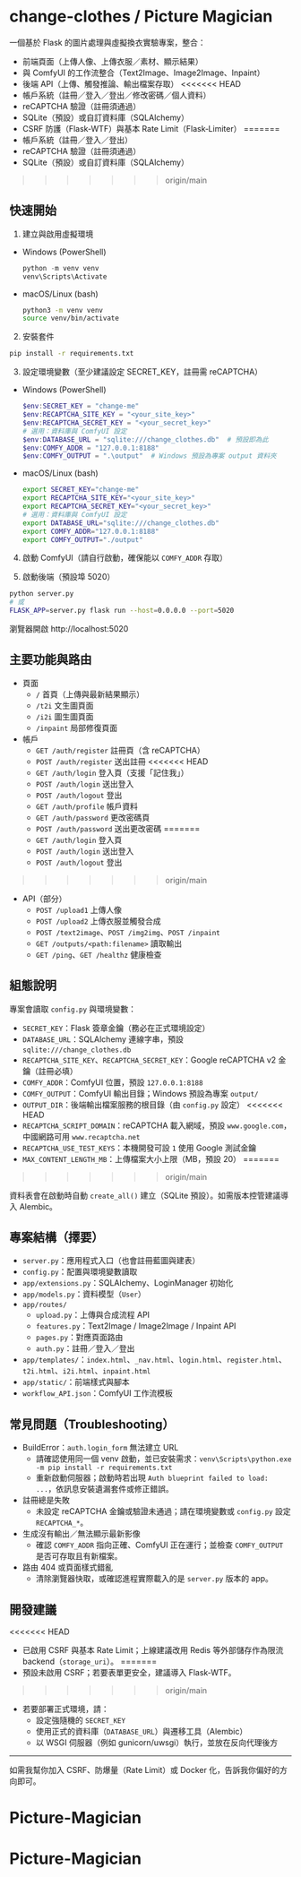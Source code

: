 # change-clothes / Picture Magician

一個基於 Flask 的圖片處理與虛擬換衣實驗專案，整合：
- 前端頁面（上傳人像、上傳衣服／素材、顯示結果）
- 與 ComfyUI 的工作流整合（Text2Image、Image2Image、Inpaint）
- 後端 API（上傳、觸發推論、輸出檔案存取）
<<<<<<< HEAD
- 帳戶系統（註冊／登入／登出／修改密碼／個人資料）
- reCAPTCHA 驗證（註冊須通過）
- SQLite（預設）或自訂資料庫（SQLAlchemy）
 - CSRF 防護（Flask‑WTF）與基本 Rate Limit（Flask‑Limiter）
=======
- 帳戶系統（註冊／登入／登出）
- reCAPTCHA 驗證（註冊須通過）
- SQLite（預設）或自訂資料庫（SQLAlchemy）
>>>>>>> origin/main

## 快速開始
1) 建立與啟用虛擬環境
- Windows (PowerShell)
  ```powershell
  python -m venv venv
  venv\Scripts\Activate
  ```
- macOS/Linux (bash)
  ```bash
  python3 -m venv venv
  source venv/bin/activate
  ```

2) 安裝套件
```bash
pip install -r requirements.txt
```

3) 設定環境變數（至少建議設定 SECRET_KEY，註冊需 reCAPTCHA）
- Windows (PowerShell)
  ```powershell
  $env:SECRET_KEY = "change-me"
  $env:RECAPTCHA_SITE_KEY = "<your_site_key>"
  $env:RECAPTCHA_SECRET_KEY = "<your_secret_key>"
  # 選用：資料庫與 ComfyUI 設定
  $env:DATABASE_URL = "sqlite:///change_clothes.db"  # 預設即為此
  $env:COMFY_ADDR = "127.0.0.1:8188"
  $env:COMFY_OUTPUT = ".\output"  # Windows 預設為專案 output 資料夾
  ```
- macOS/Linux (bash)
  ```bash
  export SECRET_KEY="change-me"
  export RECAPTCHA_SITE_KEY="<your_site_key>"
  export RECAPTCHA_SECRET_KEY="<your_secret_key>"
  # 選用：資料庫與 ComfyUI 設定
  export DATABASE_URL="sqlite:///change_clothes.db"
  export COMFY_ADDR="127.0.0.1:8188"
  export COMFY_OUTPUT="./output"
  ```

4) 啟動 ComfyUI（請自行啟動，確保能以 `COMFY_ADDR` 存取）

5) 啟動後端（預設埠 5020）
```bash
python server.py
# 或
FLASK_APP=server.py flask run --host=0.0.0.0 --port=5020
```

瀏覽器開啟 http://localhost:5020

## 主要功能與路由
- 頁面
  - `/` 首頁（上傳與最新結果顯示）
  - `/t2i` 文生圖頁面
  - `/i2i` 圖生圖頁面
  - `/inpaint` 局部修復頁面
- 帳戶
  - `GET /auth/register` 註冊頁（含 reCAPTCHA）
  - `POST /auth/register` 送出註冊
<<<<<<< HEAD
  - `GET /auth/login` 登入頁（支援「記住我」）
  - `POST /auth/login` 送出登入
  - `POST /auth/logout` 登出
  - `GET /auth/profile` 帳戶資料
  - `GET /auth/password` 更改密碼頁
  - `POST /auth/password` 送出更改密碼
=======
  - `GET /auth/login` 登入頁
  - `POST /auth/login` 送出登入
  - `POST /auth/logout` 登出
>>>>>>> origin/main
- API（部分）
  - `POST /upload1` 上傳人像
  - `POST /upload2` 上傳衣服並觸發合成
  - `POST /text2image`、`POST /img2img`、`POST /inpaint`
  - `GET /outputs/<path:filename>` 讀取輸出
  - `GET /ping`、`GET /healthz` 健康檢查

## 組態說明
專案會讀取 `config.py` 與環境變數：
- `SECRET_KEY`：Flask 簽章金鑰（務必在正式環境設定）
- `DATABASE_URL`：SQLAlchemy 連線字串，預設 `sqlite:///change_clothes.db`
- `RECAPTCHA_SITE_KEY`、`RECAPTCHA_SECRET_KEY`：Google reCAPTCHA v2 金鑰（註冊必填）
- `COMFY_ADDR`：ComfyUI 位置，預設 `127.0.0.1:8188`
- `COMFY_OUTPUT`：ComfyUI 輸出目錄；Windows 預設為專案 `output/`
- `OUTPUT_DIR`：後端輸出檔案服務的根目錄（由 `config.py` 設定）
<<<<<<< HEAD
 - `RECAPTCHA_SCRIPT_DOMAIN`：reCAPTCHA 載入網域，預設 `www.google.com`，中國網路可用 `www.recaptcha.net`
 - `RECAPTCHA_USE_TEST_KEYS`：本機開發可設 `1` 使用 Google 測試金鑰
 - `MAX_CONTENT_LENGTH_MB`：上傳檔案大小上限（MB，預設 20）
=======
>>>>>>> origin/main

資料表會在啟動時自動 `create_all()` 建立（SQLite 預設）。如需版本控管建議導入 Alembic。

## 專案結構（擇要）
- `server.py`：應用程式入口（也會註冊藍圖與建表）
- `config.py`：配置與環境變數讀取
- `app/extensions.py`：SQLAlchemy、LoginManager 初始化
- `app/models.py`：資料模型（`User`）
- `app/routes/`
  - `upload.py`：上傳與合成流程 API
  - `features.py`：Text2Image / Image2Image / Inpaint API
  - `pages.py`：對應頁面路由
  - `auth.py`：註冊／登入／登出
- `app/templates/`：`index.html`、`_nav.html`、`login.html`、`register.html`、`t2i.html`、`i2i.html`、`inpaint.html`
- `app/static/`：前端樣式與腳本
- `workflow_API.json`：ComfyUI 工作流模板

## 常見問題（Troubleshooting）
- BuildError：`auth.login_form` 無法建立 URL
  - 請確認使用同一個 venv 啟動，並已安裝需求：`venv\Scripts\python.exe -m pip install -r requirements.txt`
  - 重新啟動伺服器；啟動時若出現 `Auth blueprint failed to load: ...`，依訊息安裝遺漏套件或修正錯誤。
- 註冊總是失敗
  - 未設定 reCAPTCHA 金鑰或驗證未通過；請在環境變數或 `config.py` 設定 `RECAPTCHA_*`。
- 生成沒有輸出／無法顯示最新影像
  - 確認 `COMFY_ADDR` 指向正確、ComfyUI 正在運行；並檢查 `COMFY_OUTPUT` 是否可存取且有新檔案。
- 路由 404 或頁面樣式錯亂
  - 清除瀏覽器快取，或確認進程實際載入的是 `server.py` 版本的 app。

## 開發建議
<<<<<<< HEAD
- 已啟用 CSRF 與基本 Rate Limit；上線建議改用 Redis 等外部儲存作為限流 backend（`storage_uri`）。
=======
- 預設未啟用 CSRF；若要表單更安全，建議導入 Flask‑WTF。
>>>>>>> origin/main
- 若要部署正式環境，請：
  - 設定強隨機的 `SECRET_KEY`
  - 使用正式的資料庫（`DATABASE_URL`）與遷移工具（Alembic）
  - 以 WSGI 伺服器（例如 gunicorn/uwsgi）執行，並放在反向代理後方

---
如需我幫你加入 CSRF、防爆量（Rate Limit）或 Docker 化，告訴我你偏好的方向即可。
# Picture-Magician
# Picture-Magician
